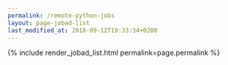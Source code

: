 ```yaml
---
permalink: /remote-python-jobs
layout: page-jobad-list
last_modified_at: 2018-09-12T19:33:34+0200
---
```

{% include render_jobad_list.html permalink=page.permalink %}
